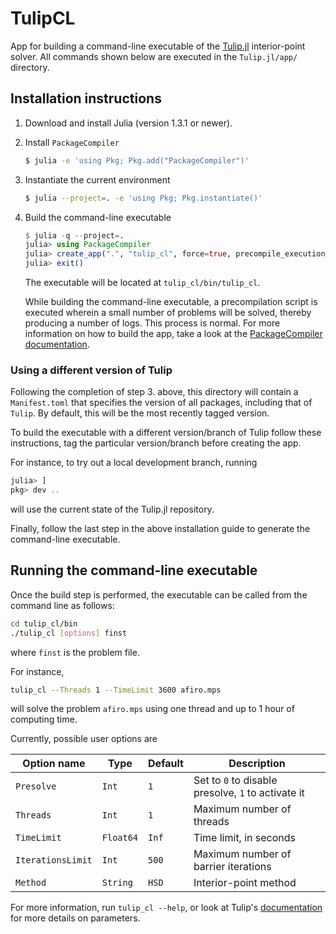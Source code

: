 # TulipCL

App for building a command-line executable of the [Tulip.jl](https://github.com/ds4dm/Tulip.jl) interior-point solver.
All commands shown below are executed in the `Tulip.jl/app/` directory.

## Installation instructions

1. Download and install Julia (version 1.3.1 or newer).

1. Install `PackageCompiler`
    ```bash
    $ julia -e 'using Pkg; Pkg.add("PackageCompiler")'
    ```

1. Instantiate the current environment
    ```bash
    $ julia --project=. -e 'using Pkg; Pkg.instantiate()'

1. Build the command-line executable
    ```julia
    $ julia -q --project=.
    julia> using PackageCompiler
    julia> create_app(".", "tulip_cl", force=true, precompile_execution_file="precompile_app.jl", app_name="tulip_cl");
    julia> exit()
    ```
    The executable will be located at `tulip_cl/bin/tulip_cl`.

    While building the command-line executable, a precompilation script is executed wherein a small number of problems will be solved, thereby producing a number of logs. This process is normal.
    For more information on how to build the app, take a look at the [PackageCompiler documentation](https://julialang.github.io/PackageCompiler.jl/dev/apps/).

### Using a different version of Tulip

Following the completion of step 3. above, this directory will contain a `Manifest.toml` that specifies the version of all packages, including that of `Tulip`.
By default, this will be the most recently tagged version.

To build the executable with a different version/branch of Tulip follow these instructions, tag the particular version/branch before creating the app.

For instance, to try out a local development branch, running
```julia
julia> ]
pkg> dev ..
```
will use the current state of the Tulip.jl repository.

Finally, follow the last step in the above installation guide to generate the command-line executable.

## Running the command-line executable

Once the build step is performed, the executable can be called from the command line as follows:
```bash
cd tulip_cl/bin
./tulip_cl [options] finst
```
where `finst` is the problem file.

For instance,
```bash
tulip_cl --Threads 1 --TimeLimit 3600 afiro.mps
```
will solve the problem `afiro.mps` using one thread and up to 1 hour of computing time.

Currently, possible user options are

| Option name | Type | Default | Description |
|-------------|------|---------|-------------|
| `Presolve`  | `Int`     | `1`   | Set to `0` to disable presolve, `1` to activate it |
| `Threads`   | `Int`     | `1`   | Maximum number of threads |
| `TimeLimit` | `Float64` | `Inf` | Time limit, in seconds |
| `IterationsLimit` | `Int` | `500` | Maximum number of barrier iterations |
| `Method` | `String` | `HSD` | Interior-point method |

For more information, run `tulip_cl --help`, or look at Tulip's [documentation](https://ds4dm.github.io/Tulip.jl/stable/) for more details on parameters.
